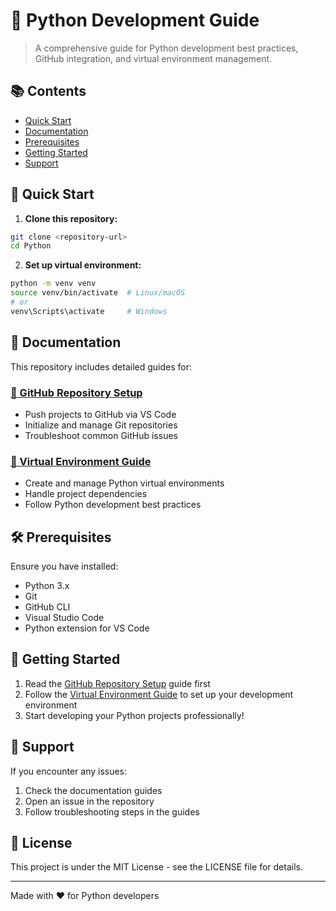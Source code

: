 # 🎯 Python Development Guide

> A comprehensive guide for Python development best practices, GitHub integration, and virtual environment management.

## 📚 Contents
- [Quick Start](#quick-start)
- [Documentation](#documentation)
- [Prerequisites](#prerequisites)
- [Getting Started](#getting-started)
- [Support](#support)

## 🚀 Quick Start

1. **Clone this repository:**
```bash
git clone <repository-url>
cd Python
```

2. **Set up virtual environment:**
```bash
python -m venv venv
source venv/bin/activate  # Linux/macOS
# or
venv\Scripts\activate     # Windows
```

## 📖 Documentation

This repository includes detailed guides for:

### [📘 GitHub Repository Setup](Repository-on-GitHub.md)
- Push projects to GitHub via VS Code
- Initialize and manage Git repositories
- Troubleshoot common GitHub issues

### [📗 Virtual Environment Guide](VENV.md)
- Create and manage Python virtual environments
- Handle project dependencies
- Follow Python development best practices

## 🛠️ Prerequisites

Ensure you have installed:
- Python 3.x
- Git
- GitHub CLI
- Visual Studio Code
- Python extension for VS Code

## 🎯 Getting Started

1. Read the [GitHub Repository Setup](Repository-on-GitHub.md) guide first
2. Follow the [Virtual Environment Guide](VENV.md) to set up your development environment
3. Start developing your Python projects professionally!

## 🤝 Support

If you encounter any issues:
1. Check the documentation guides
2. Open an issue in the repository
3. Follow troubleshooting steps in the guides

## 📝 License

This project is under the MIT License - see the LICENSE file for details.

---
Made with ❤️ for Python developers
